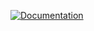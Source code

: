 [![Documentation](https://img.shields.io/badge/documentation-online-blue.svg)](https://sms-api.readthedocs.io/en/latest/)
